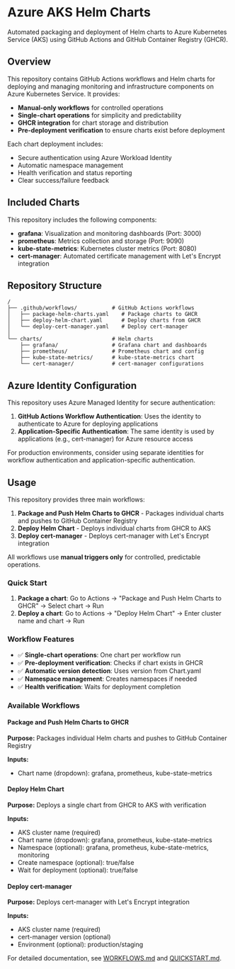 # Azure AKS Helm Charts

Automated packaging and deployment of Helm charts to Azure Kubernetes Service (AKS) using GitHub Actions and GitHub Container Registry (GHCR).

## Overview

This repository contains GitHub Actions workflows and Helm charts for deploying and managing monitoring and infrastructure components on Azure Kubernetes Service. It provides:

- **Manual-only workflows** for controlled operations
- **Single-chart operations** for simplicity and predictability
- **GHCR integration** for chart storage and distribution
- **Pre-deployment verification** to ensure charts exist before deployment

Each chart deployment includes:

- Secure authentication using Azure Workload Identity
- Automatic namespace management
- Health verification and status reporting
- Clear success/failure feedback

## Included Charts

This repository includes the following components:

- **grafana**: Visualization and monitoring dashboards (Port: 3000)
- **prometheus**: Metrics collection and storage (Port: 9090)
- **kube-state-metrics**: Kubernetes cluster metrics (Port: 8080)
- **cert-manager**: Automated certificate management with Let's Encrypt integration

## Repository Structure

```plaintext
/
├── .github/workflows/           # GitHub Actions workflows
│   ├── package-helm-charts.yaml    # Package charts to GHCR
│   ├── deploy-helm-chart.yaml      # Deploy charts from GHCR
│   └── deploy-cert-manager.yaml    # Deploy cert-manager
│
└── charts/                      # Helm charts
    ├── grafana/                 # Grafana chart and dashboards
    ├── prometheus/              # Prometheus chart and config
    ├── kube-state-metrics/      # kube-state-metrics chart
    └── cert-manager/            # cert-manager configurations
```

## Azure Identity Configuration

This repository uses Azure Managed Identity for secure authentication:

1. **GitHub Actions Workflow Authentication**: Uses the identity to authenticate to Azure for deploying applications
2. **Application-Specific Authentication**: The same identity is used by applications (e.g., cert-manager) for Azure resource access

For production environments, consider using separate identities for workflow authentication and application-specific authentication.

## Usage

This repository provides three main workflows:

1. **Package and Push Helm Charts to GHCR** - Packages individual charts and pushes to GitHub Container Registry
2. **Deploy Helm Chart** - Deploys individual charts from GHCR to AKS
3. **Deploy cert-manager** - Deploys cert-manager with Let's Encrypt integration

All workflows use **manual triggers only** for controlled, predictable operations.

### Quick Start

1. **Package a chart**: Go to Actions → "Package and Push Helm Charts to GHCR" → Select chart → Run
2. **Deploy a chart**: Go to Actions → "Deploy Helm Chart" → Enter cluster name and chart → Run

### Workflow Features

- ✅ **Single-chart operations**: One chart per workflow run
- ✅ **Pre-deployment verification**: Checks if chart exists in GHCR
- ✅ **Automatic version detection**: Uses version from Chart.yaml
- ✅ **Namespace management**: Creates namespaces if needed
- ✅ **Health verification**: Waits for deployment completion

### Available Workflows

#### Package and Push Helm Charts to GHCR

**Purpose:** Packages individual Helm charts and pushes to GitHub Container Registry

**Inputs:**

- Chart name (dropdown): grafana, prometheus, kube-state-metrics

#### Deploy Helm Chart

**Purpose:** Deploys a single chart from GHCR to AKS with verification

**Inputs:**

- AKS cluster name (required)
- Chart name (dropdown): grafana, prometheus, kube-state-metrics
- Namespace (optional): grafana, prometheus, kube-state-metrics, monitoring
- Create namespace (optional): true/false
- Wait for deployment (optional): true/false

#### Deploy cert-manager

**Purpose:** Deploys cert-manager with Let's Encrypt integration

**Inputs:**

- AKS cluster name (required)
- cert-manager version (optional)
- Environment (optional): production/staging

For detailed documentation, see [WORKFLOWS.md](./WORKFLOWS.md) and [QUICKSTART.md](./QUICKSTART.md).
